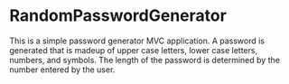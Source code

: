 # RandomPasswordGenerator

This is a simple password generator MVC application. A password is generated that is 
madeup of upper case letters, lower case letters, numbers, and symbols. The length of
the password is determined by the number entered by the user. 
